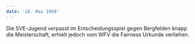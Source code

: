 ```yaml
---
date: '18. Mai 1956'
---
```


Die SVE-Jugend verpasst im Entscheidungsspiel gegen Bergfelden knapp die Meisterschaft, erhielt jedoch vom WFV die Fairness Urkunde verliehen.
